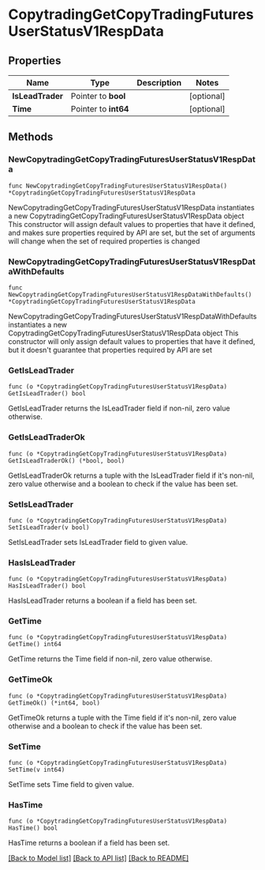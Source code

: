 # CopytradingGetCopyTradingFuturesUserStatusV1RespData

## Properties

Name | Type | Description | Notes
------------ | ------------- | ------------- | -------------
**IsLeadTrader** | Pointer to **bool** |  | [optional] 
**Time** | Pointer to **int64** |  | [optional] 

## Methods

### NewCopytradingGetCopyTradingFuturesUserStatusV1RespData

`func NewCopytradingGetCopyTradingFuturesUserStatusV1RespData() *CopytradingGetCopyTradingFuturesUserStatusV1RespData`

NewCopytradingGetCopyTradingFuturesUserStatusV1RespData instantiates a new CopytradingGetCopyTradingFuturesUserStatusV1RespData object
This constructor will assign default values to properties that have it defined,
and makes sure properties required by API are set, but the set of arguments
will change when the set of required properties is changed

### NewCopytradingGetCopyTradingFuturesUserStatusV1RespDataWithDefaults

`func NewCopytradingGetCopyTradingFuturesUserStatusV1RespDataWithDefaults() *CopytradingGetCopyTradingFuturesUserStatusV1RespData`

NewCopytradingGetCopyTradingFuturesUserStatusV1RespDataWithDefaults instantiates a new CopytradingGetCopyTradingFuturesUserStatusV1RespData object
This constructor will only assign default values to properties that have it defined,
but it doesn't guarantee that properties required by API are set

### GetIsLeadTrader

`func (o *CopytradingGetCopyTradingFuturesUserStatusV1RespData) GetIsLeadTrader() bool`

GetIsLeadTrader returns the IsLeadTrader field if non-nil, zero value otherwise.

### GetIsLeadTraderOk

`func (o *CopytradingGetCopyTradingFuturesUserStatusV1RespData) GetIsLeadTraderOk() (*bool, bool)`

GetIsLeadTraderOk returns a tuple with the IsLeadTrader field if it's non-nil, zero value otherwise
and a boolean to check if the value has been set.

### SetIsLeadTrader

`func (o *CopytradingGetCopyTradingFuturesUserStatusV1RespData) SetIsLeadTrader(v bool)`

SetIsLeadTrader sets IsLeadTrader field to given value.

### HasIsLeadTrader

`func (o *CopytradingGetCopyTradingFuturesUserStatusV1RespData) HasIsLeadTrader() bool`

HasIsLeadTrader returns a boolean if a field has been set.

### GetTime

`func (o *CopytradingGetCopyTradingFuturesUserStatusV1RespData) GetTime() int64`

GetTime returns the Time field if non-nil, zero value otherwise.

### GetTimeOk

`func (o *CopytradingGetCopyTradingFuturesUserStatusV1RespData) GetTimeOk() (*int64, bool)`

GetTimeOk returns a tuple with the Time field if it's non-nil, zero value otherwise
and a boolean to check if the value has been set.

### SetTime

`func (o *CopytradingGetCopyTradingFuturesUserStatusV1RespData) SetTime(v int64)`

SetTime sets Time field to given value.

### HasTime

`func (o *CopytradingGetCopyTradingFuturesUserStatusV1RespData) HasTime() bool`

HasTime returns a boolean if a field has been set.


[[Back to Model list]](../README.md#documentation-for-models) [[Back to API list]](../README.md#documentation-for-api-endpoints) [[Back to README]](../README.md)


